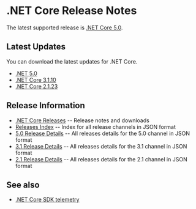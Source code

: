 # .NET Core Release Notes

The latest supported release is [.NET Core 5.0](5.0).

## Latest Updates

You can download the latest updates for .NET Core.


* [.NET 5.0](5.0/5.0.1/5.0.1.md)
* [.NET Core 3.1.10](3.1/3.1.10/3.1.10.md)
* [.NET Core 2.1.23](2.1/2.1.23/2.1.23.md)



## Release Information

* [.NET Core Releases](download-archive.md) -- Release notes and downloads
* [Releases Index][releases-index.json] -- Index for all release channels in JSON format
* [5.0 Release Details][5.0-releases.json] -- All releases details for the 5.0 channel in JSON format
* [3.1 Release Details][3.1-releases.json] -- All releases details for the 3.1 channel in JSON format
* [2.1 Release Details][2.1-releases.json] -- All releases details for the 2.1 channel in JSON format

## See also

* [.NET Core SDK telemetry](https://docs.microsoft.com/dotnet/core/tools/telemetry)

[releases-index.json]: https://dotnetcli.blob.core.windows.net/dotnet/release-metadata/releases-index.json
[5.0-releases.json]: https://dotnetcli.blob.core.windows.net/dotnet/release-metadata/5.0/releases.json
[3.1-releases.json]: https://dotnetcli.blob.core.windows.net/dotnet/release-metadata/3.1/releases.json
[2.1-releases.json]: https://dotnetcli.blob.core.windows.net/dotnet/release-metadata/2.1/releases.json
